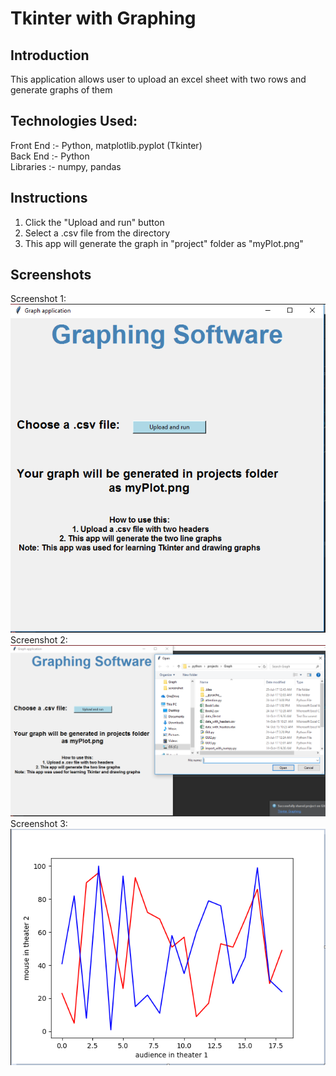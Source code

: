 # Tkinter with Graphing
## Introduction
This application allows user to upload an excel sheet with two rows and generate graphs of them

## Technologies Used:
Front End :- Python, matplotlib.pyplot (Tkinter) <br/>
Back End  :- Python<br/>
Libraries :- numpy, pandas<br/>

## Instructions
1. Click the "Upload and run" button
2. Select a .csv file from the directory
3. This app will generate the graph in "project" folder as "myPlot.png"

## Screenshots
Screenshot 1:
<br/>![alt text](/screenshot1.PNG)<br/>
Screenshot 2:
<br/>![alt text](/screenshot2.PNG)<br/>
Screenshot 3:
![alt text](/screenshot3.PNG)
